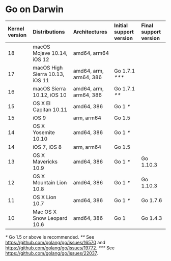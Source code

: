 # Go on Darwin

| **Kernel version** | **Distributions**               | **Architectures**      | **Initial support version** | **Final support version** |
|:-------------------|:--------------------------------|:-----------------------|:---------------|:----------|
| 18                 | macOS Mojave 10.14, iOS 12      | amd64, arm64           |                |           |
| 17                 | macOS High Sierra 10.13, iOS 11 | amd64, arm, arm64, 386 | Go 1.7.1 _***_ |           |
| 16                 | macOS Sierra 10.12, iOS 10      | amd64, arm, arm64, 386 | Go 1.7.1 _**_  |           |
| 15                 | OS X El Capitan 10.11           | amd64, 386             | Go 1 _*_       |           |
| 15                 | iOS 9                           | arm, arm64             | Go 1.5         |           |
| 14                 | OS X Yosemite 10.10             | amd64, 386             | Go 1 _*_       |           |
| 14                 | iOS 7, iOS 8                    | arm, arm64             | Go 1.5         |           |
| 13                 | OS X Mavericks 10.9             | amd64, 386             | Go 1 _*_       | Go 1.10.3 |
| 12                 | OS X Mountain Lion 10.8         | amd64, 386             | Go 1 _*_       | Go 1.10.3 |
| 11                 | OS X Lion 10.7                  | amd64, 386             | Go 1 _*_       | Go 1.7.6  |
| 10                 | Mac OS X Snow Leopard 10.6      | amd64, 386             | Go 1           | Go 1.4.3  |

_*_ Go 1.5 or above is recommended.
_**_ See https://github.com/golang/go/issues/16570 and https://github.com/golang/go/issues/19772.
_***_ See https://github.com/golang/go/issues/22037.
